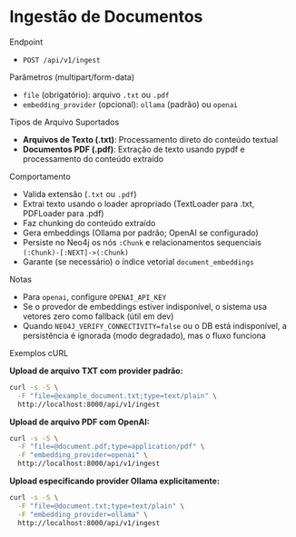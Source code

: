 # Ingestão de Documentos

Endpoint
- `POST /api/v1/ingest`

Parâmetros (multipart/form-data)
- `file` (obrigatório): arquivo `.txt` ou `.pdf`
- `embedding_provider` (opcional): `ollama` (padrão) ou `openai`

Tipos de Arquivo Suportados
- **Arquivos de Texto (.txt)**: Processamento direto do conteúdo textual
- **Documentos PDF (.pdf)**: Extração de texto usando pypdf e processamento do conteúdo extraído

Comportamento
- Valida extensão (`.txt` ou `.pdf`)
- Extrai texto usando o loader apropriado (TextLoader para .txt, PDFLoader para .pdf)
- Faz chunking do conteúdo extraído
- Gera embeddings (Ollama por padrão; OpenAI se configurado)
- Persiste no Neo4j os nós `:Chunk` e relacionamentos sequenciais `(:Chunk)-[:NEXT]->(:Chunk)`
- Garante (se necessário) o índice vetorial `document_embeddings`

Notas
- Para `openai`, configure `OPENAI_API_KEY`
- Se o provedor de embeddings estiver indisponível, o sistema usa vetores zero como fallback (útil em dev)
- Quando `NEO4J_VERIFY_CONNECTIVITY=false` ou o DB está indisponível, a persistência é ignorada (modo degradado), mas o fluxo funciona

Exemplos cURL

**Upload de arquivo TXT com provider padrão:**

```bash
curl -s -S \
  -F "file=@example_document.txt;type=text/plain" \
  http://localhost:8000/api/v1/ingest
```

**Upload de arquivo PDF com OpenAI:**

```bash
curl -s -S \
  -F "file=@document.pdf;type=application/pdf" \
  -F "embedding_provider=openai" \
  http://localhost:8000/api/v1/ingest
```

**Upload especificando provider Ollama explicitamente:**

```bash
curl -s -S \
  -F "file=@document.txt;type=text/plain" \
  -F "embedding_provider=ollama" \
  http://localhost:8000/api/v1/ingest
```
